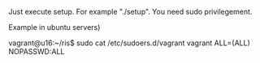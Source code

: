 Just execute setup. For example "./setup".
You need sudo privilegement. 

Example in ubuntu servers)

vagrant@u16:~/ris$ sudo cat /etc/sudoers.d/vagrant
     vagrant ALL=(ALL) NOPASSWD:ALL

